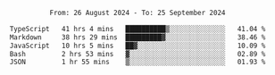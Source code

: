 <div align="center">
<p style="text-align: center;">
<!--START_SECTION:waka-->

```txt
From: 26 August 2024 - To: 25 September 2024

TypeScript   41 hrs 4 mins   ██████████▒░░░░░░░░░░░░░░   41.04 %
Markdown     38 hrs 29 mins  █████████▓░░░░░░░░░░░░░░░   38.46 %
JavaScript   10 hrs 5 mins   ██▓░░░░░░░░░░░░░░░░░░░░░░   10.09 %
Bash         2 hrs 53 mins   ▓░░░░░░░░░░░░░░░░░░░░░░░░   02.89 %
JSON         1 hr 55 mins    ▒░░░░░░░░░░░░░░░░░░░░░░░░   01.93 %
```

<!--END_SECTION:waka-->
</p>
</div>
